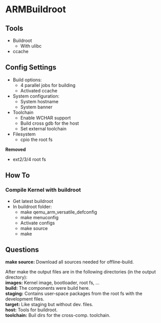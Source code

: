 ARMBuildroot
============

## Tools

* Buildroot
  * With ulibc
* ccache

## Config Settings

* Build options:
  * 4 parallel jobs for building
  * Activated ccache
* System configuration:
  * System hostname
  * System banner
* Toolchain
  * Enable WCHAR support
  * Build cross gdb for the host
  * Set external toolchain
* Filesystem
  * cpio the root fs

**Removed**
* ext2/3/4 root fs
  
## How To

### Compile Kernel with buildroot

* Get latest buildroot
* In buildroot folder:
  * make qemu_arm_versatile_defconfig
  * make menuconfig
  * Activate configs
  * make source
  * make

## Questions

**make source:** Download all sources needed for offline-build.

After make the output files are in the following directories (in the output directory):  
**images:** Kernel image, bootloader, root fs, ...  
**build:** The components were build here.  
**staging:** Contains user-space packages from the root fs with the development files.  
**target:** Like staging but without dev. files.  
**host:** Tools for buildroot.  
**toolchain:** Buil dirs for the cross-comp. toolchain.  
